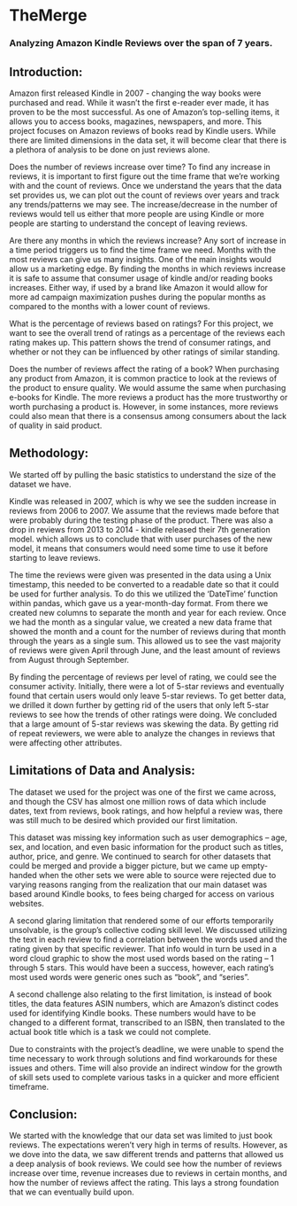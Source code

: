 # TheMerge

### Analyzing Amazon Kindle Reviews over the span of 7 years. 

## Introduction:
Amazon first released Kindle in 2007 - changing the way books were purchased and read. While it wasn’t the first e-reader ever made, it has proven to be the most successful. As one of Amazon’s top-selling items, it allows you to access books, magazines, newspapers, and more. This project focuses on Amazon reviews of books read by Kindle users. While there are limited dimensions in the data set, it will become clear that there is a plethora of analysis to be done on just reviews alone. 

Does the number of reviews increase over time?
To find any increase in reviews, it is important to first figure out the time frame that we’re working with and the count of reviews. Once we understand the years that the data set provides us, we can plot out the count of reviews over years and track any trends/patterns we may see. The increase/decrease in the number of reviews would tell us either that more people are using Kindle or more people are starting to understand the concept of leaving reviews. 

Are there any months in which the reviews increase?
Any sort of increase in a time period triggers us to find the time frame we need. Months with the most reviews can give us many insights. One of the main insights would allow us a marketing edge. By finding the months in which reviews increase it is safe to assume that consumer usage of kindle and/or reading books increases. Either way, if used by a brand like Amazon it would allow for more ad campaign maximization pushes during the popular months as compared to the months with a lower count of reviews. 

What is the percentage of reviews based on ratings?
For this project, we want to see the overall trend of ratings as a percentage of the reviews each rating makes up. This pattern shows the trend of consumer ratings, and whether or not they can be influenced by other ratings of similar standing. 

Does the number of reviews affect the rating of a book?
When purchasing any product from Amazon, it is common practice to look at the reviews of the product to ensure quality. We would assume the same when purchasing e-books for Kindle. The more reviews a product has the more trustworthy or worth purchasing a product is. However, in some instances, more reviews could also mean that there is a consensus among consumers about the lack of quality in said product. 


## Methodology:

We started off by pulling the basic statistics to understand the size of the dataset we have. 

Kindle was released in 2007, which is why we see the sudden increase in reviews from 2006 to 2007. We assume that the reviews made before that were probably during the testing phase of the product. There was also a drop in reviews from 2013 to 2014 - kindle released their 7th generation model. which allows us to conclude that with user purchases of the new model, it means that consumers would need some time to use it before starting to leave reviews. 

The time the reviews were given was presented in the data using a Unix timestamp, this needed to be converted to a readable date so that it could be used for further analysis. To do this we utilized the ‘DateTime’ function within pandas, which gave us a year-month-day format. From there we created new columns to separate the month and year for each review. Once we had the month as a singular value, we created a new data frame that showed the month and a count for the number of reviews during that month through the years as a single sum. This allowed us to see the vast majority of reviews were given April through June, and the least amount of reviews from August through September. 

By finding the percentage of reviews per level of rating, we could see the consumer activity. Initially, there were a lot of 5-star reviews and eventually found that certain users would only leave 5-star reviews. To get better data, we drilled it down further by getting rid of the users that only left 5-star reviews to see how the trends of other ratings were doing. We concluded that a large amount of 5-star reviews was skewing the data. By getting rid of repeat reviewers, we were able to analyze the changes in reviews that were affecting other attributes.

## Limitations of Data and Analysis:

The dataset we used for the project was one of the first we came across, and though the CSV has almost one million rows of data which include dates, text from reviews, book ratings, and how helpful a review was, there was still much to be desired which provided our first limitation. 
 
This dataset was missing key information such as user demographics – age, sex, and location, and even basic information for the product such as titles, author, price, and genre. We continued to search for other datasets that could be merged and provide a bigger picture, but we came up empty-handed when the other sets we were able to source were rejected due to varying reasons ranging from the realization that our main dataset was based around Kindle books, to fees being charged for access on various websites.
 
A second glaring limitation that rendered some of our efforts temporarily unsolvable, is the group’s collective coding skill level. We discussed utilizing the text in each review to find a correlation between the words used and the rating given by that specific reviewer. That info would in turn be used in a word cloud graphic to show the most used words based on the rating – 1 through 5 stars. This would have been a success, however, each rating’s most used words were generic ones such as “book”, and “series”. 
 
A second challenge also relating to the first limitation, is instead of book titles, the data features ASIN numbers, which are Amazon’s distinct codes used for identifying Kindle books. These numbers would have to be changed to a different format, transcribed to an ISBN, then translated to the actual book title which is a task we could not complete.
 
Due to constraints with the project’s deadline, we were unable to spend the time necessary to work through solutions and find workarounds for these issues and others. Time will also provide an indirect window for the growth of skill sets used to complete various tasks in a quicker and more efficient timeframe. 


## Conclusion:

We started with the knowledge that our data set was limited to just book reviews. The expectations weren’t very high in terms of results. However, as we dove into the data, we saw different trends and patterns that allowed us a deep analysis of book reviews. We could see how the number of reviews increase over time, revenue increases due to reviews in certain months, and how the number of reviews affect the rating. This lays a strong foundation that we can eventually build upon. 

